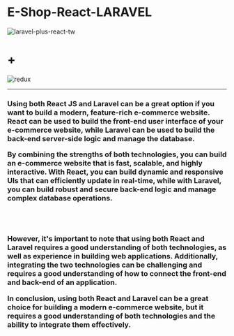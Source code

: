 # E-Shop-React-LARAVEL
![laravel-plus-react-tw](https://user-images.githubusercontent.com/91610919/217950347-c9b2ef41-257e-444d-9659-9b0f4a743f96.png)
<p align="center">
<h1>+</h1>
</p>
<img src="https://user-images.githubusercontent.com/91610919/218211754-8c9a12e3-3fbe-4c70-b8d7-d328cd909e78.png" alt="redux"/>

<hr>
<h3>Using both React JS and Laravel can be a great option if you want to build a modern, feature-rich e-commerce website. React can be used to build the front-end user interface of your e-commerce website, while Laravel can be used to build the back-end server-side logic and manage the database.

By combining the strengths of both technologies, you can build an e-commerce website that is fast, scalable, and highly interactive. With React, you can build dynamic and responsive UIs that can efficiently update in real-time, while with Laravel, you can build robust and secure back-end logic and manage complex database operations.
</h3>
<br><br>
<h3>
However, it's important to note that using both React and Laravel requires a good understanding of both technologies, as well as experience in building web applications. Additionally, integrating the two technologies can be challenging and requires a good understanding of how to connect the front-end and back-end of an application.

In conclusion, using both React and Laravel can be a great choice for building a modern e-commerce website, but it requires a good understanding of both technologies and the ability to integrate them effectively.
</h3>
